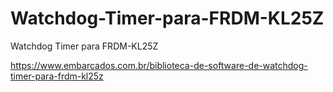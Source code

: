 # Watchdog-Timer-para-FRDM-KL25Z
Watchdog Timer para FRDM-KL25Z

https://www.embarcados.com.br/biblioteca-de-software-de-watchdog-timer-para-frdm-kl25z
